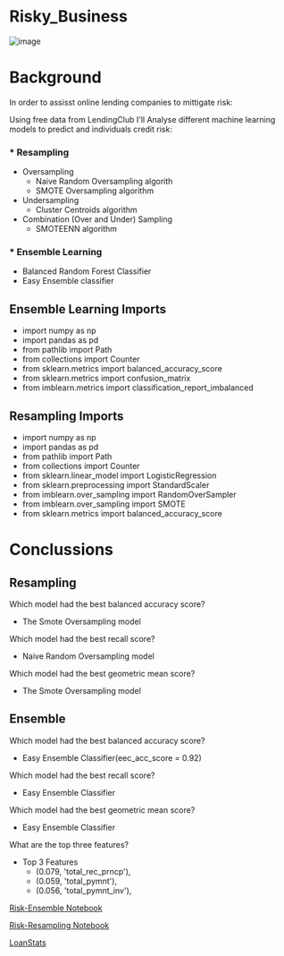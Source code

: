 # Risky_Business

![image](http://blogs.edf.org/energyexchange/files/2017/06/risk_management.jpg)

# Background
In order to assisst online lending companies to mittigate risk:

Using free data from LendingClub I'll Analyse different machine learning models to predict and individuals credit risk: 
   ### * Resampling
  * Oversampling
     * Naive Random Oversampling algorith
     * SMOTE Oversampling algorithm 
  * Undersampling
       * Cluster Centroids algorithm 
  * Combination (Over and Under) Sampling
       * SMOTEENN algorithm
            
  ### * Ensemble Learning
   * Balanced Random Forest Classifier 
   * Easy Ensemble classifier
    
## Ensemble Learning Imports

* import numpy as np
* import pandas as pd
* from pathlib import Path
* from collections import Counter
* from sklearn.metrics import balanced_accuracy_score
* from sklearn.metrics import confusion_matrix
* from imblearn.metrics import classification_report_imbalanced

## Resampling Imports

* import numpy as np
* import pandas as pd
* from pathlib import Path
* from collections import Counter
* from sklearn.linear_model import LogisticRegression
* from sklearn.preprocessing import StandardScaler
* from imblearn.over_sampling import RandomOverSampler
* from imblearn.over_sampling import SMOTE
* from sklearn.metrics import balanced_accuracy_score
  
# Conclussions

## Resampling

Which model had the best balanced accuracy score? 
   * The Smote Oversampling model
   
Which model had the best recall score? 
   * Naive Random Oversampling model
   
Which model had the best geometric mean score? 
   * The Smote Oversampling model

## Ensemble 

Which model had the best balanced accuracy score? 
  * Easy Ensemble Classifier(eec_acc_score = 0.92)
  
Which model had the best recall score? 
  * Easy Ensemble Classifier
  
Which model had the best geometric mean score? 
   * Easy  Ensemble Classifier

What are the top three features?
* Top 3 Features
    * (0.079, 'total_rec_prncp'),
    * (0.059, 'total_pymnt'),
    * (0.056, 'total_pymnt_inv'),




[Risk-Ensemble Notebook](https://github.com/kary2003/11_Risky_Business/blob/main/credit_risk_ensemble.ipynb)

[Risk-Resampling Notebook](https://github.com/kary2003/11_Risky_Business/blob/main/credit_risk_resampling.ipynb)

[LoanStats](https://github.com/kary2003/11_Risky_Business/tree/main/Resources)



